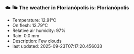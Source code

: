 ### ☁️ 🌤️  The weather in Florianópolis is: Florianópolis

- Temperature: 12.91°C
- On flesh: 12.79°C
- Relative air humidity: 97%
- Rain: 0.0 mm
- Description: Few clouds
- last updated: 2025-09-23T07:17:20.456033
